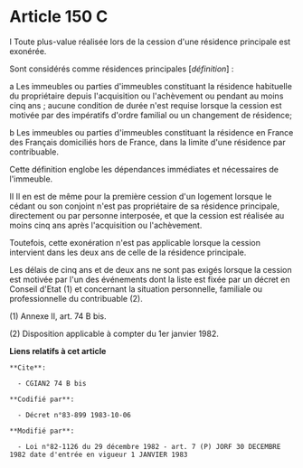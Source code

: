 # Article 150 C

I Toute plus-value réalisée lors de la cession d'une résidence principale est exonérée.

Sont considérés comme résidences principales [*définition*] :

a  Les immeubles ou parties d'immeubles constituant la résidence habituelle du propriétaire depuis l'acquisition ou
l'achèvement ou pendant au moins cinq ans ; aucune condition de durée n'est requise lorsque la cession est motivée par des
impératifs d'ordre familial ou un changement de résidence;

b  Les immeubles ou parties d'immeubles constituant la résidence en France des Français domiciliés hors de France, dans la
limite d'une résidence par contribuable.

Cette définition englobe les dépendances immédiates et nécessaires de l'immeuble.

II Il en est de même pour la première cession d'un logement lorsque le cédant ou son conjoint n'est pas propriétaire de sa
résidence principale, directement ou par personne interposée, et que la cession est réalisée au moins cinq ans après
l'acquisition ou l'achèvement.

Toutefois, cette exonération n'est pas applicable lorsque la cession intervient dans les deux ans de celle de la résidence
principale.

Les délais de cinq ans et de deux ans ne sont pas exigés lorsque la cession est motivée par l'un des événements dont la liste
est fixée par un décret en Conseil d'Etat (1) et concernant la situation personnelle, familiale ou professionnelle du
contribuable (2).

(1) Annexe II, art. 74 B bis.

(2) Disposition applicable à compter du 1er janvier 1982.

**Liens relatifs à cet article**

	**Cite**:

	  - CGIAN2 74 B bis

	**Codifié par**:

	  - Décret n°83-899 1983-10-06

	**Modifié par**:

	  - Loi n°82-1126 du 29 décembre 1982 - art. 7 (P) JORF 30 DECEMBRE 1982 date d'entrée en vigueur 1 JANVIER 1983
